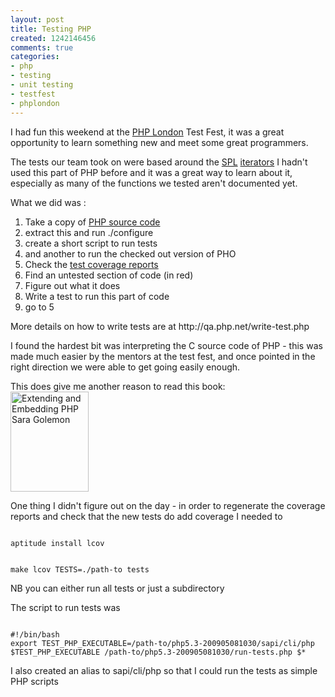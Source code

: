 ```yaml
---
layout: post
title: Testing PHP
created: 1242146456
comments: true
categories:
- php
- testing
- unit testing
- testfest
- phplondon
---
```

<p>
I had fun this weekend at the <a href="http://www.phplondon.org/" mce_href="http://www.phplondon.org/">PHP London</a> Test Fest, it was a great opportunity to learn something new and meet some great programmers.
</p>
<p>
The tests our team took on were based around the <a href="http://www.php.net/%7Ehelly/php/ext/spl/main.html" mce_href="http://www.php.net/~helly/php/ext/spl/main.html">SPL</a> <a href="http://uk.php.net/manual/en/spl.iterators.php" mce_href="http://uk.php.net/manual/en/spl.iterators.php">iterators</a> I hadn't used this part of PHP before and it was a great way to learn about it, especially as many of the functions we tested aren't documented yet.
</p>
<p>
What we did was :
</p>
<ol>
	<li>Take a copy of <a href="http://www.php.net/anoncvs.php" mce_href="http://www.php.net/anoncvs.php">PHP source code <br>
	</a></li>
	<li>extract this and run ./configure</li>
	<li> create a short script to run tests</li>
	<li>and another to run the checked out version of PHO</li>
	<li> Check the <a href="http://gcov.php.net/PHP_5_3/lcov_html/spl/spl_iterators.c.gcov.php" mce_href="http://gcov.php.net/PHP_5_3/lcov_html/spl/spl_iterators.c.gcov.php">test coverage reports</a></li>
	<li>Find an untested section of code (in red)</li>
	<li>Figure out what it does</li>
	<li>Write a test to run this part of code</li>
	<li>go to 5 </li>
</ol>
<p>
More details on how to write tests are at http://qa.php.net/write-test.php&nbsp;
</p>
<p>
I found the hardest bit was interpreting the C source code of PHP - this was made much easier by the mentors at the test fest, and once pointed in the right direction we were able to get going easily enough.
</p>
<p>
This does give me another reason to read this book: <br /><a href="/review/extending-and-embedding-php" mce_href="/review/extending-and-embedding-php"><img src="http://ecx.images-amazon.com/images/I/415rN3jdDvL._SL160_.jpg" mce_src="http://ecx.images-amazon.com/images/I/415rN3jdDvL._SL160_.jpg" alt="Extending and Embedding PHP Sara Golemon" width="125" height="160"></a>
</p>
<p>
One thing I didn't figure out on the day - in order to regenerate the coverage reports and check that the new tests do add coverage I needed to&nbsp; 
</p>
<code>
aptitude install lcov

make lcov TESTS=./path-to tests
</code>
<p>
NB you can either run all tests or just a subdirectory
</p>
<p>
The script to run tests was 
</p>
<code>
#!/bin/bash
export TEST_PHP_EXECUTABLE=/path-to/php5.3-200905081030/sapi/cli/php
$TEST_PHP_EXECUTABLE /path-to/php5.3-200905081030/run-tests.php $*
</code>
<p>
I also created an alias to sapi/cli/php so that I could run the tests as simple PHP scripts
</p>
